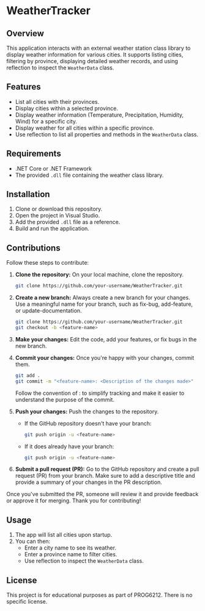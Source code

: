# WeatherTracker

## Overview
This application interacts with an external weather station class library to display weather information for various cities. It supports listing cities, filtering by province, displaying detailed weather records, and using reflection to inspect the `WeatherData` class.

## Features
- List all cities with their provinces.
- Display cities within a selected province.
- Display weather information (Temperature, Precipitation, Humidity, Wind) for a specific city.
- Display weather for all cities within a specific province.
- Use reflection to list all properties and methods in the `WeatherData` class.

## Requirements
- .NET Core or .NET Framework
- The provided `.dll` file containing the weather class library.

## Installation
1. Clone or download this repository.
2. Open the project in Visual Studio.
3. Add the provided `.dll` file as a reference.
4. Build and run the application.

## Contributions
Follow these steps to contribute:
1. **Clone the repository:** On your local machine, clone the repository.
   ```bash
   git clone https://github.com/your-username/WeatherTracker.git
   ```
2. **Create a new branch:** Always create a new branch for your changes. Use a meaningful name for your branch, such as fix-bug, add-feature, or update-documentation.
   ```bash
   git clone https://github.com/your-username/WeatherTracker.git
   git checkout -b <feature-name>
   ```
   
3. **Make your changes:** Edit the code, add your features, or fix bugs in the new branch.

4. **Commit your changes:** Once you're happy with your changes, commit them.
   ```bash
   git add .
   git commit -m "<feature-name>: <Description of the changes made>"
   ```
   Follow the convention of <branch-name>:<description> to simplify tracking and make it easier to understand the purpose of the commit.

5. **Push your changes:** Push the changes to the repository.
	- If the GitHub repository doesn't have your branch:
		```bash
      git push origin -u <feature-name>
		```
	- If it does already have your branch:
		```bash
      git push origin -u <feature-name>
		```
  
6. **Submit a pull request (PR):** Go to the GitHub repository and create a pull request (PR) from your branch. Make sure to add a descriptive title and provide a summary of your changes in the PR description.

Once you've submitted the PR, someone will review it and provide feedback or approve it for merging. Thank you for contributing!


## Usage
1. The app will list all cities upon startup.
2. You can then:
   - Enter a city name to see its weather.
   - Enter a province name to filter cities.
   - Use reflection to inspect the `WeatherData` class.

## License
This project is for educational purposes as part of PROG6212. There is no specific license.

